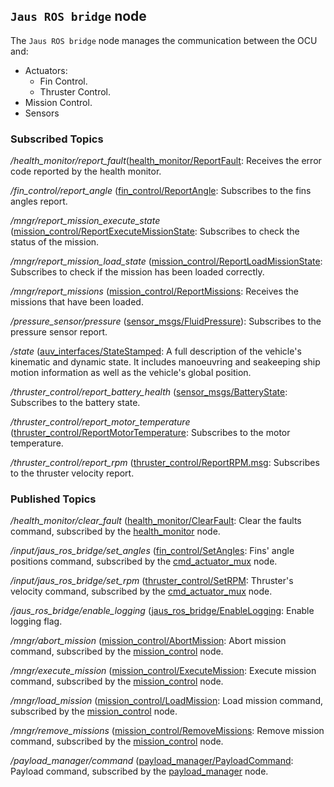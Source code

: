 ## `Jaus ROS bridge` node
The `Jaus ROS bridge` node manages the communication between the OCU and:
- Actuators:
  -  Fin Control.
  -  Thruster Control.
- Mission Control.
- Sensors


### Subscribed Topics

*/health_monitor/report_fault*([health_monitor/ReportFault](../health_monitor/msg/ReportFault.msg): Receives the error code reported by the health monitor.

*/fin_control/report_angle* ([fin_control/ReportAngle](../fin_control/msg/ReportAngle.msg): Subscribes to the fins angles report.

*/mngr/report_mission_execute_state* ([mission_control/ReportExecuteMissionState](../mission_control/msg/ReportExecuteMissionState.msg): Subscribes to check the status of the mission.

*/mngr/report_mission_load_state* ([mission_control/ReportLoadMissionState](../mission_control/msg/ReportLoadMissionState.msg): Subscribes to check if the mission has been loaded correctly.

*/mngr/report_missions* ([mission_control/ReportMissions](../mission_control/msg/ReportMissions.msg): Receives the missions that have been loaded.

*/pressure_sensor/pressure* ([sensor_msgs/FluidPressure](http://docs.ros.org/en/api/sensor_msgs/html/msg/FluidPressure.html)): Subscribes to the pressure sensor report.

*/state* ([auv_interfaces/StateStamped](../auv_interfaces/msg/State.msg): A full description of the vehicle's kinematic and dynamic state. It includes manoeuvring and seakeeping ship motion information as well as the vehicle's global position.

*/thruster_control/report_battery_health* ([sensor_msgs/BatteryState](https://docs.ros.org/en/api/sensor_msgs/html/msg/BatteryState.html): Subscribes to the battery state.

*/thruster_control/report_motor_temperature* ([thruster_control/ReportMotorTemperature](../thruster_control/msg/ReportMotorTemperature.msg): Subscribes to the motor temperature.

*/thruster_control/report_rpm* ([thruster_control/ReportRPM.msg](../thruster_control/msg/ReportRPM.msg): Subscribes to the thruster velocity report.

### Published Topics

*/health_monitor/clear_fault* ([health_monitor/ClearFault](../health_monitor/msg/ClearFault.msg): Clear the faults command, subscribed by the [health_monitor](../health_monitor/README.md) node.

*/input/jaus_ros_bridge/set_angles* ([fin_control/SetAngles](../fin_control/msg/SetAngles.msg): Fins' angle positions command, subscribed by the [cmd_actuator_mux](../cmd_actuators_mux/README.md) node.

*/input/jaus_ros_bridge/set_rpm* ([thruster_control/SetRPM](../thruster_control/msg/SetRPM.msg): Thruster's velocity command, subscribed by the [cmd_actuator_mux](../cmd_actuators_mux/README.md) node.


*/jaus_ros_bridge/enable_logging* ([jaus_ros_bridge/EnableLogging](msg/EnableLogging.msg): Enable logging flag.

*/mngr/abort_mission* ([mission_control/AbortMission](../mission_control/msg/AbortMission.msg): Abort mission command, subscribed by the [mission_control](../mission_control/README.md) node.

*/mngr/execute_mission* ([mission_control/ExecuteMission](../mission_control/msg/ExecuteMission.msg): Execute mission command, subscribed by the [mission_control](../mission_control/README.md) node.

*/mngr/load_mission* ([mission_control/LoadMission](../mission_control/msg/LoadMission.msg): Load mission command, subscribed by the [mission_control](../mission_control/README.md) node.

*/mngr/remove_missions* ([mission_control/RemoveMissions](../mission_control/msg/RemoveMissions.msg): Remove mission command, subscribed by the [mission_control](../mission_control/README.md) node.

*/payload_manager/command* ([payload_manager/PayloadCommand](../payload_manager/msg/PayloadCommand.msg): Payload command, subscribed by the [payload_manager](../payload_manager/README.md) node.
